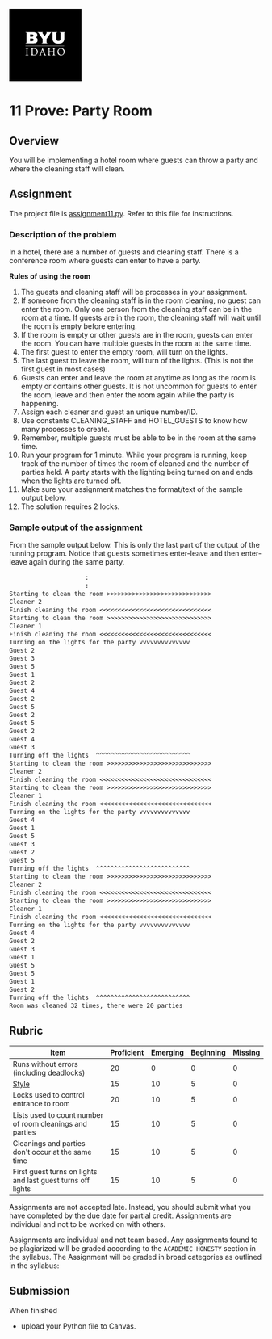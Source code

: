 ![](../../banner.png)

# 11 Prove: Party Room

## Overview

You will be implementing a hotel room where guests can throw a party and where the cleaning staff will clean.

## Assignment

The project file is [assignment11.py](assignment11.py).  Refer to this file for instructions.

### Description of the problem

In a hotel, there are a number of guests and cleaning staff.  There is a conference room where guests can enter to have a party.

**Rules of using the room**

1. The guests and cleaning staff will be processes in your assignment.
1. If someone from the cleaning staff is in the room cleaning, no guest can enter the room.  Only one person from the cleaning staff can be in the room at a time.  If guests are in the room, the cleaning staff will wait until the room is empty before entering.
2. If the room is empty or other guests are in the room, guests can enter the room.  You can have multiple guests in the room at the same time.
3. The first guest to enter the empty room, will turn on the lights.
4. The last guest to leave the room, will turn of the lights.  (This is not the first guest in most cases)
5. Guests can enter and leave the room at anytime as long as the room is empty or contains other guests. It is not uncommon for guests to enter the room, leave and then enter the room again while the party is happening.
6. Assign each cleaner and guest an unique number/ID.
7. Use constants CLEANING_STAFF and HOTEL_GUESTS to know how many processes to create.
8. Remember, multiple guests must be able to be in the room at the same time.
9. Run your program for 1 minute.  While your program is running, keep track of the number of times the room of cleaned and the number of parties held.  A party starts with the lighting being turned on and ends when the lights are turned off.
10. Make sure your assignment matches the format/text of the sample output below.
11. The solution requires 2 locks.

### Sample output of the assignment

From the sample output below.  This is only the last part of the output of the running program.  Notice that guests sometimes enter-leave and then enter-leave again during the same party.

```
                     :
                     :
Starting to clean the room >>>>>>>>>>>>>>>>>>>>>>>>>>>>>
Cleaner 2
Finish cleaning the room <<<<<<<<<<<<<<<<<<<<<<<<<<<<<<<
Starting to clean the room >>>>>>>>>>>>>>>>>>>>>>>>>>>>>
Cleaner 1
Finish cleaning the room <<<<<<<<<<<<<<<<<<<<<<<<<<<<<<<
Turning on the lights for the party vvvvvvvvvvvvvv
Guest 2
Guest 3
Guest 5
Guest 1
Guest 2
Guest 4
Guest 2
Guest 5
Guest 2
Guest 5
Guest 2
Guest 4
Guest 3
Turning off the lights  ^^^^^^^^^^^^^^^^^^^^^^^^^^
Starting to clean the room >>>>>>>>>>>>>>>>>>>>>>>>>>>>>
Cleaner 2
Finish cleaning the room <<<<<<<<<<<<<<<<<<<<<<<<<<<<<<<
Starting to clean the room >>>>>>>>>>>>>>>>>>>>>>>>>>>>>
Cleaner 1
Finish cleaning the room <<<<<<<<<<<<<<<<<<<<<<<<<<<<<<<
Turning on the lights for the party vvvvvvvvvvvvvv
Guest 4
Guest 1
Guest 5
Guest 3
Guest 2
Guest 5
Turning off the lights  ^^^^^^^^^^^^^^^^^^^^^^^^^^
Starting to clean the room >>>>>>>>>>>>>>>>>>>>>>>>>>>>>
Cleaner 2
Finish cleaning the room <<<<<<<<<<<<<<<<<<<<<<<<<<<<<<<
Starting to clean the room >>>>>>>>>>>>>>>>>>>>>>>>>>>>>
Cleaner 1
Finish cleaning the room <<<<<<<<<<<<<<<<<<<<<<<<<<<<<<<
Turning on the lights for the party vvvvvvvvvvvvvv
Guest 4
Guest 2
Guest 3
Guest 1
Guest 5
Guest 5
Guest 1
Guest 2
Turning off the lights  ^^^^^^^^^^^^^^^^^^^^^^^^^^
Room was cleaned 32 times, there were 20 parties
```

## Rubric

Item | Proficient | Emerging | Beginning | Missing
--- | --- | --- | --- | ---
Runs without errors (including deadlocks) | 20 | 0 | 0 | 0
[Style](../../style.md) | 15 | 10 | 5 | 0
Locks used to control entrance to room | 20 | 10 | 5 | 0
Lists used to count number of room cleanings and parties | 15 | 10 | 5 | 0
Cleanings and parties don't occur at the same time | 15 | 10 | 5 | 0
First guest turns on lights and last guest turns off lights | 15 | 10 | 5 | 0

Assignments are not accepted late. Instead, you should submit what you have completed by the due date for partial credit.  Assignments are individual and not to be worked on with others.

Assignments are individual and not team based.  Any assignments found to be  plagiarized will be graded according to the `ACADEMIC HONESTY` section in the syllabus. The Assignment will be graded in broad categories as outlined in the syllabus:

## Submission

When finished

- upload your Python file to Canvas.

